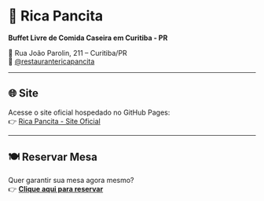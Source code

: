 
# 🍴 Rica Pancita

**Buffet Livre de Comida Caseira em Curitiba - PR**

📍 Rua João Parolin, 211 – Curitiba/PR  
📱 [@restaurantericapancita](https://www.instagram.com/restaurantericapancita)  

---

## 🌐 Site
Acesse o site oficial hospedado no GitHub Pages:  
👉 [Rica Pancita - Site Oficial](https://arisecloudsolutions.github.io/ricapancita/)

---

## 🍽️ Reservar Mesa
Quer garantir sua mesa agora mesmo?  
👉 [**Clique aqui para reservar**](https://arisecloudsolutions.github.io/ricapancita/#reserva)






